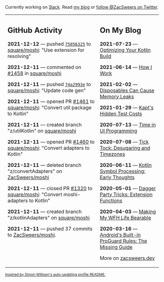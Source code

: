 Currently working on [Slack](https://slack.com/). Read [my blog](https://zacsweers.dev/) or [follow @ZacSweers on Twitter](https://twitter.com/ZacSweers).

<table><tr><td valign="top" width="60%">

## GitHub Activity
<!-- githubActivity starts -->
**2021-12-12** — pushed [`75056325`](https://github.com/square/moshi/commit/750563253ab893f0ae4d0bb3c05baa124f6ff399) to [square/moshi](https://api.github.com/repos/square/moshi): "Use extension for resolving"

**2021-12-11** — commented on [#1458](https://github.com/square/moshi/issues/1458#issuecomment-991809735) in [square/moshi](https://api.github.com/repos/square/moshi)

**2021-12-11** — pushed [`74a2993e`](https://github.com/square/moshi/commit/74a2993ecafa6bad63a0697d3efcd5c1529c6da5) to [square/moshi](https://api.github.com/repos/square/moshi): "Update code gen"

**2021-12-11** — opened PR [#1461](https://api.github.com/repos/square/moshi/pulls/1461) to [square/moshi](https://api.github.com/repos/square/moshi): "Convert util package to Kotlin"

**2021-12-11** — created branch "z/utilKotlin" on [square/moshi](https://api.github.com/repos/square/moshi)

**2021-12-11** — opened PR [#1460](https://api.github.com/repos/square/moshi/pulls/1460) to [square/moshi](https://api.github.com/repos/square/moshi): "Convert adapters to Kotlin"

**2021-12-11** — deleted branch "z/convertAdapters" on [ZacSweers/moshi](https://api.github.com/repos/ZacSweers/moshi)

**2021-12-11** — closed PR [#1320](https://api.github.com/repos/square/moshi/pulls/1320) to [square/moshi](https://api.github.com/repos/square/moshi): "Convert moshi-adapters to Kotlin"

**2021-12-11** — created branch "z/kotlinAdapters" on [square/moshi](https://api.github.com/repos/square/moshi)

**2021-12-11** — pushed 37 commits to [ZacSweers/moshi](https://api.github.com/repos/ZacSweers/moshi).
<!-- githubActivity ends -->
</td><td valign="top" width="40%">

## On My Blog
<!-- blog starts -->
**2021-07-23** — [Optimizing Your Kotlin Build](https://www.zacsweers.dev/optimizing-your-kotlin-build/)

**2021-06-14** — [How I Work](https://www.zacsweers.dev/how-i-work/)

**2021-02-02** — [Disposables Can Cause Memory Leaks](https://www.zacsweers.dev/disposables-can-cause-memory-leaks/)

**2021-01-29** — [Kapt's Hidden Test Costs](https://www.zacsweers.dev/kapts-hidden-test-costs/)

**2020-07-13** — [Time in UI Programming](https://www.zacsweers.dev/time-in-ui/)

**2020-07-08** — [Tick Tock: Desugaring and Timezones](https://www.zacsweers.dev/ticktock-desugaring-timezones/)

**2020-06-11** — [Kotlin Symbol Processing: Early Thoughts](https://www.zacsweers.dev/kotlin-symbol-processor-early-thoughts/)

**2020-05-01** — [Dagger Party Tricks: Extension Functions](https://www.zacsweers.dev/dagger-party-tricks-extension-functions/)

**2020-04-03** — [Making My WFH Life Bearable](https://www.zacsweers.dev/making-wfh-life-bearable/)

**2020-03-16** — [Android's Built-in ProGuard Rules: The Missing Guide](https://www.zacsweers.dev/android-proguard-rules/)
<!-- blog ends -->
More on [zacsweers.dev](https://zacsweers.dev/)
</td></tr></table>

<sub><a href="https://simonwillison.net/2020/Jul/10/self-updating-profile-readme/">Inspired by Simon Willison's auto-updating profile README.</a></sub>